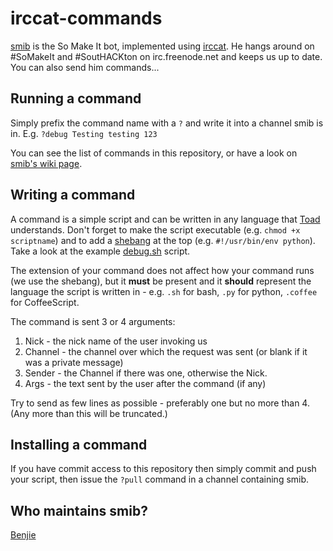 irccat-commands
===============

[smib][] is the So Make It bot, implemented using [irccat][]. He hangs
around on #SoMakeIt and #SoutHACKton on irc.freenode.net and keeps us up
to date. You can also send him commands...

Running a command
-----------------

Simply prefix the command name with a `?` and write it into a channel
smib is in. E.g. `?debug Testing testing 123`

You can see the list of commands in this repository, or have a look on
[smib's wiki page][smib].

Writing a command
-----------------

A command is a simple script and can be written in any language that
[Toad][] understands. Don't forget to make the script executable (e.g.
`chmod +x scriptname`) and to add a [shebang][] at the top (e.g.
`#!/usr/bin/env python`). Take a look at the example [debug.sh][]
script.

The extension of your command does not affect how your command runs 
(we use the shebang), but it **must** be present and it **should** 
represent the language the script is written in - e.g. `.sh` for bash,
`.py` for python, `.coffee` for CoffeeScript.

The command is sent 3 or 4 arguments:

  1. Nick - the nick name of the user invoking us
  2. Channel - the channel over which the request was sent (or blank if
     it was a private message)
  3. Sender - the Channel if there was one, otherwise the Nick.
  4. Args - the text sent by the user after the command (if any)

Try to send as few lines as possible - preferably one but no more than
4. (Any more than this will be truncated.)

Installing a command
--------------------

If you have commit access to this repository then simply commit and
push your script, then issue the `?pull` command in a channel
containing smib.

Who maintains smib?
-------------------

[Benjie][]

[Toad]: https://wiki.somakeit.org.uk/wiki/Toad
[irccat]: https://github.com/RJ/irccat
[smib]: https://wiki.somakeit.org.uk/wiki/smib
[shebang]: http://en.wikipedia.org/wiki/Shebang_(Unix)
[debug.sh]: https://github.com/so-make-it/irccat-commands/blob/master/debug.sh
[Benjie]: https://wiki.somakeit.org.uk/wiki/User:Benjie
